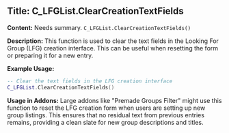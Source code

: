 ## Title: C_LFGList.ClearCreationTextFields

**Content:**
Needs summary.
`C_LFGList.ClearCreationTextFields()`

**Description:**
This function is used to clear the text fields in the Looking For Group (LFG) creation interface. This can be useful when resetting the form or preparing it for a new entry.

**Example Usage:**
```lua
-- Clear the text fields in the LFG creation interface
C_LFGList.ClearCreationTextFields()
```

**Usage in Addons:**
Large addons like "Premade Groups Filter" might use this function to reset the LFG creation form when users are setting up new group listings. This ensures that no residual text from previous entries remains, providing a clean slate for new group descriptions and titles.